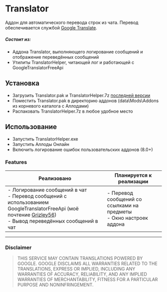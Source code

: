 # Translator
Аддон для автоматического перевода строк из чата. Перевод обеспечивается службой [Google Translate](https://translate.google.com/).
##### Состоит из:
 - Аддона Translator, выполняющего логирование сообщений и отображение переведённых сообщений
 - Утилиты TranslatorHelper, читающей лог и работающей с GoogleTranslatorFreeApi

## Установка
 - Загрузить Translator.pak и TranslatorHelper.7z [последней версии](https://github.com/IlliumIv/Translator/releases)
 - Поместить Translator.pak в директорию аддонов (data\Mods\Addons из корневого каталога с Аллодами)
 - Распаковать TranslatorHelper.7z в любое удобное место

## Использование
 - Запустить TranslatorHelper.exe
 - Запустить Аллоды Онлайн
 - Включить логирование ошибок пользовательских аддонов (8.0+)

### Features
|Реализовано|Планируется к реализации|
|-----------|------------------------|
|- Логирование сообщений в чат<br>- Перевод сообщений с использованием GoogleTranslatorFreeApi (моё почтение [Grizley56](https://github.com/Grizley56/GoogleTranslateFreeApi))<br>- Вывод переведённых сообщений в чат|- Перевод сообщений со ссылками на предметы<br>- Окно настроек аддона|
---
### Disclaimer
> THIS SERVICE MAY CONTAIN TRANSLATIONS POWERED BY GOOGLE. GOOGLE DISCLAIMS ALL WARRANTIES RELATED TO THE TRANSLATIONS, EXPRESS OR IMPLIED, INCLUDING ANY WARRANTIES OF ACCURACY, RELIABILITY, AND ANY IMPLIED WARRANTIES OF MERCHANTABILITY, FITNESS FOR A PARTICULAR PURPOSE AND NONINFRINGEMENT.